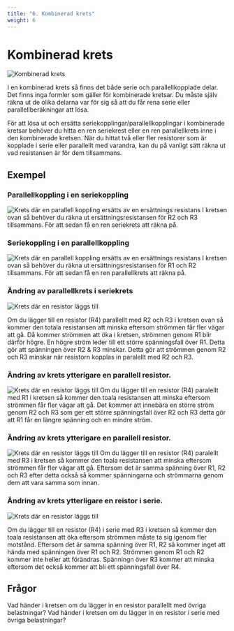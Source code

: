 ```yaml
---
title: "6. Kombinerad krets"
weight: 6
---
```

# Kombinerad krets

![Kombinerad krets](/kombinerad.png)

I en kombinerad krets så finns det både serie och parallellkopplade delar. Det finns inga formler som gäller för kombinerade kretsar. Du måste själv räkna ut de olika delarna var för sig så att du får rena serie eller parallellberäkningar att lösa.

För att lösa ut och ersätta seriekopplingar/parallellkopplingar i kombinerade kretsar behöver du hitta en ren seriekrest eller en ren parallellkrets inne i den kombinerade kretsen. När du hittat två eller fler resistorer som är kopplade i serie eller parallellt med varandra, kan du på vanligt sätt räkna ut vad resistansen är för dem tillsammans.

## Exempel

### Parallellkoppling i en seriekoppling
![Krets där en parallell koppling ersätts av en ersättnings resistans](/kombinerad1.png)
I kretsen ovan så behöver du räkna ut ersättningsresistansen för R2 och R3 tillsammans. För att sedan få en ren seriekrets att räkna på.

### Seriekoppling i en parallellkoppling
![Krets där en parallell koppling ersätts av en ersättnings resistans](/kombinerad2.png)
I kretsen ovan så behöver du räkna ut ersättningsresistansen för R1 och R2 tillsammans. För att sedan få en ren parallellkrets att räkna på.

### Ändring av parallellkrets i seriekrets
![Krets där en resistor läggs till](/kombineradex1.png)

Om du lägger till en resistor (R4) parallellt med R2 och R3 i kretsen ovan så kommer den totala resistansen att minska eftersom strömmen får fler vägar att gå.
Då kommer strömmen att öka i kretsen, strömmen genom R1 blir därför högre. En högre ström leder till ett större spänningsfall över R1. Detta gör att spänningen över R2 & R3 minskar. Detta gör att strömmen genom R2 och R3 minskar när resistorn kopplas in paralellt med R2 och R3.

### Ändring av krets ytterigare en parallell resistor.
![Krets där en resistor läggs till](/kombineradex2.png)
Om du lägger till en resistor (R4) paralellt med R1 i kretsen så kommer den toala resistansen att minska eftersom strömmen får fler vägar att gå. Det kommer att innebära en större ström genom R2 och R3 som ger ett större spänningsfall över R2 och R3 detta gör att R1 får en längre spänning och en mindre ström.

### Ändring av krets ytterigare en parallell resistor.
![Krets där en resistor läggs till](/kombineradex3.png)
Om du lägger till en resistor (R4) paralellt med R3 i kretsen så kommer den toala resistansen att minska eftersom strömmen får fler vägar att gå. Eftersom det är samma spänning över R1, R2 och R3 efter detta också så kommer spänningarna och strömmarna genom dem att vara samma som innan.

### Ändring av krets ytterligare en reistor i serie.
![Krets där en resistor läggs till](/kombineradex4.png)

Om du lägger till en resistor (R4) i serie med R3 i kretsen så kommer den toala resistansen att öka eftersom strömmen måste ta sig igenom fler motstånd. Eftersom det är samma spänning över R1, R2 så kommer inget att hända med spänningen över R1 och R2. Strömmen genom R1 och R2 kommer inte heller att förändras. Spänningn över R3 kommer att minska eftersom det också kommer att bli ett spänningsfall över R4.

## Frågor

Vad händer i kretsen om du lägger in en resistor parallellt med övriga belastningar?
Vad händer i kretsen om du lägger in en resistor i serie med övriga belastningar?
